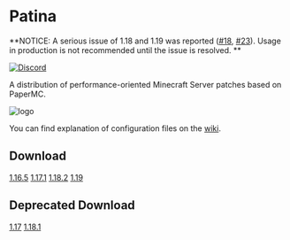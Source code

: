# Patina

**NOTICE: A serious issue of 1.18 and 1.19 was reported ([#18](https://github.com/PatinaMC/Patina/issues/18), [#23](https://github.com/PatinaMC/Patina/issues/23)). Usage in production is not recommended until the issue is resolved. **

[![Discord](https://img.shields.io/discord/833269599449382913?label=Discord)](https://discord.gg/4cVWCyBrDs)

A distribution of performance-oriented Minecraft Server patches based on PaperMC.

![logo](logo.png)

You can find explanation of configuration files on the [wiki](https://github.com/foss-mc/Patina/wiki/Config-Entries).

## Download

[1.16.5](https://github.com/foss-mc/Patina/raw/releases/1.16.5/1.16.5-paperclip.jar)
[1.17.1](https://github.com/PatinaMC/Patina/raw/releases/1.17.1/Patina-1.17.1-R0.1-SNAPSHOT.jar)
[1.18.2](https://github.com/PatinaMC/Patina/raw/releases/1.18.2/patina-paperclip-1.18.2-R0.1-SNAPSHOT-reobf.jar)
[1.19](https://github.com/PatinaMC/Patina/raw/releases/1.19/patina-paperclip-1.19-R0.1-SNAPSHOT-reobf.jar)

## Deprecated Download

[1.17](https://github.com/PatinaMC/Patina/raw/releases/1.17/Patina-1.17-R0.1-SNAPSHOT.jar)
[1.18.1](https://github.com/PatinaMC/Patina/raw/releases/1.18.1/patina-paperclip-1.18.1-R0.1-SNAPSHOT-reobf.jar)
